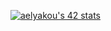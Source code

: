 [![aelyakou's 42 stats](https://badge.mediaplus.ma/greenbinary/aelyakou)](https://github.com/oakoudad/badge42)
